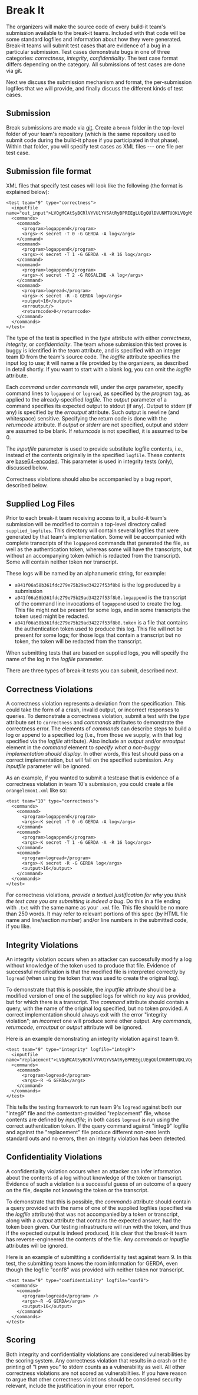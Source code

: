 Break It
=====

The organizers will make the source code of every build-it
team's submission available to the break-it teams. Included
with that code will be some standard
logfiles and information about how they were generated.  Break-it
teams will submit test cases that are evidence of a bug in a
particular submission. Test cases demonstrate bugs in one of three
categories: *correctness*, *integrity*, 
*confidentiality*. The test case format differs
depending on the category. All submissions of test cases are done via git.

Next we discuss the submission mechanism and format, the
per-submission logfiles that we will provide, and finally discuss the
different kinds of test cases.

Submission 
-----

Break submissions are made via [git](http://git-scm.com/). Create a
`break` folder in the top-level folder of your team's repository
(which is the same repository used to submit code during the build-it
phase if you participated in that phase). Within that folder, you will specify
test cases as XML files --- one file per test case.

Submission file format
-----

XML files that specify test cases will look like the following
(the format is explained below):

    <test team="9" type="correctness">
      <inputfile name="out_input">LVQgMCAtSyBCRlVYVU1YVSAtRyBPREEgLUEgQUlDVUNMTUQKLVQgMSAtSyBCRlVYVU1YVSAtRyBPREEgLUwgQUlDVUNMTUQK</inputfile>
      <commands>
        <command> 
          <program>logappend</program>
          <args>-K secret -T 0 -G GERDA -A log</args>
        </command>
        <command> 
          <program>logappend</program>
          <args>-K secret -T 1 -G GERDA -A -R 16 log</args>
        </command>
        <command> 
          <program>logappend</program>
          <args>-K secret -T 2 -G ROSALINE -A log</args>
        </command>
        <command> 
          <program>logread</program>
          <args>-K secret -R -G GERDA log</args>
          <output>16</output> 
          <erroutput/>
          <returncode>0</returncode>
        </command>
      </commands>
    </test>

The type of the test is specified in the *type* attribute with
either *correctness*, *integrity*, or *confidentiality*.  The team
whose submission this test proves is buggy is identified in the *team*
attribute, and is specified with an integer team ID from the team's
source code. The *logfile* attribute specifies the input log to use;
it will name a file provided by the organizers, as described in 
detail shortly. If you want to start with a blank log, you can omit the 
*logfile* attribute.

Each *command* under *commands* will, under the *args* parameter,
specify command lines to `logappend` or `logread`, as specified by the
*program* tag, as applied to the
already-specified *logfile*. The *output* parameter of a command specifies its expected output
to stdout (if any). Output to stderr (if any) is specified by
the *erroutput* attribute. Such output is newline (and whitespace)
sensitive. Specifying the return code is done with the *returncode*
attribute. If *output* or *stderr* are not specified, output and stderr are assumed to be blank. If *returncode* is not specified, it is assumed to be 0.

The *inputfile* parameter is used to provide substitute logfile
contents, i.e., instead of the contents originally in the specified
`logfile`. These contents are [base64-encoded](http://www.base64encode.org/). This parameter is used
in integrity tests (only), discussed below.

Correctness violations should also be accompanied by a bug report,
described below.

Supplied Log Files
------------------
Prior to each break-it team receiving access to it, a build-it team's
submission will be modified to contain a top-level
directory called `supplied_logfiles`. This directory will contain
several logfiles that were generated by that team's
implementation. Some will be accompanied with complete transcripts of
the `logappend` commands that generated the file, as well as the
authentication token, whereas some will have the transcripts, but
without an accompanying token (which is redacted from the
transcript). Some will contain neither token nor transcript.

These logs will be named by an alphanumeric string, for example:

 * `a941f06a58b361fdc279e75b29ad34227f53f8b8` is the log produced by a submission
 * `a941f06a58b361fdc279e75b29ad34227f53f8b8.logappend` is the transcript of the command line invocations of `logappend` used to create the log. This file might not be present for some logs, and in some transcripts the token used might be redacted.
 * `a941f06a58b361fdc279e75b29ad34227f53f8b8.token` is a file that contains the authentication token used to produce this log. This file will not be present for some logs; for those logs that contain a transcript but no token, the token will be redacted from the transcript.

When submitting tests that are based on supplied logs, you will
specify the name of the log in the *logfile* parameter.

There are three types of break-it tests you can submit, described
next.

Correctness Violations
----------------------
A correctness violation represents a deviation from the
specification. This could take the form of a crash, invalid output, or
incorrect responses to queries. To demonstrate a correctness
violation, submit a test with the *type* attribute set to
`correctness` and *commands* attributes to
demonstrate the correctness error. The elements of *commands* can
describe steps to build a log or append to a specified log (i.e., from
those we supply, with that log specified via the *logfile*
attribute). Also include an *output* and/or *erroutput* element in the
*command* element to *specify what a non-buggy implementation
should display*. In other words, this test should pass on a correct
implementation, but will fail on the specified submission. Any
*inputfile* parameter will be ignored. 

As an example, if you wanted to submit a testcase that is evidence of
a correctness violation in team 10's submission, you could create a
file `orangelemon1.xml` like so:

    <test team="10" type="correctness">
      <commands>
        <command> 
          <program>logappend</program> 
          <args>-K secret -T 0 -G GERDA -A log</args>
        </command>
        <command> 
          <program>logappend</program> 
          <args>-K secret -T 1 -G GERDA -A -R 16 log</args>
        </command>
        <command>
          <program>logread</program>
          <args>-K secret -R -G GERDA log</args>
          <output>16</output>
        </command>
      </commands>
    </test>

For correctness violations, *provide a textual justification for why you think
the test case you are submitting is indeed a bug*. Do this in a file
ending with `.txt` with the same name as your `.xml` file. This file
should be no more than 250 words. It may refer to relevant portions of
this spec (by HTML file name and line/section number) and/or line numbers
in the submitted code, if you like.

Integrity Violations
--------------------
An integrity violation occurs when an attacker can successfully modify
a log without knowledge of the token used to produce that
file. Evidence of successful modification is that the modified file is
interpreted correctly by `logread` (when using the token that was
used to create the original log). 

To demonstrate that this is possible, the
*inputfile* attribute should be a modified version of one of the
supplied logs for which no key was provided, but for which there
is a transcript. The *command* attribute should contain a
query, with the name of the original log specified, but no token
provided. A correct implementation should always exit with the error
"integrity violation"; an *incorrect* one will produce some other
output. Any *commands*, *returncode*, *erroutput* or *output* attribute
will be ignored. 

Here is an example demonstrating an integrity violation against team 9.

    <test team="9" type="integrity" logfile="integ9">
      <inputfile name="replacement">LVQgMCAtSyBCRlVYVU1YVSAtRyBPREEgLUEgQUlDVUNMTUQKLVQgMSAtSyBCRlVYVU1YVSAtRyBPREEgLUwgQUlDVUNMTUQK</inputfile>
      <commands>
        <command> 
          <program>logread</program>
          <args>-R -G GERDA</args> 
        </command>
      </commands>
    </test>

This tells the testing framework to run team 9's `logread` against
both our "integ9" file and the contestant-provided "replacement" file,
whose contents are defined by *inputfile*; in both cases `logread` is
run using the correct authentication token. If the query
command against "integ9" logfile and against the "replacement" file
produce different non-zero lenth standard outs and no errors, then an integrity violation
has been detected.

Confidentiality Violations
--------------------------
A confidentiality violation occurs when an attacker can infer
information about the contents of a log without knowledge of the
token or transcript. Evidence of such a violation is a successful
guess of an outcome of a query on the file, despite not knowing the
token or the transcript. 

To demonstrate that this is possible,
the *commands* attribute should contain a query
provided with the name of one of the supplied logfiles (specified via the *logfile* attribute) that was
not accompanied by a token or transcript, along with a
*output* attribute that contains the expected answer, had
the token been given. Our testing infrastructure will run with the
token, and thus if the expected output is indeed produced, it is clear
that the break-it team has reverse-engineered the contents of the
file. Any *commands* or *inputfile* attributes will
be ignored.

Here is an example of submitting a confidentiality test against team
9. In this test, the submitting team knows the room information for
GERDA, even though the logfile "conf8" was provided with neither token
nor transcript.

    <test team="9" type="confidentiality" logfile="conf8">
      <commands>
        <command> 
          <program>logread</program> />
          <args>-R -G GERDA</args> 
          <output>16</output>
        </command>
      </commands>
    </test>

Scoring
-----

Both integrity and confidentiality violations are considered vulnerabilities
by the scoring system. Any correctness violation that results in a crash or the printing of 
"I pwn you" to stderr counts as a vulnerability as well. All other correctness violations are not
scored as vulnerabiltiies. If you have
reason to argue that other correctness violations should be considered
security relevant, include the justification in your error report.
